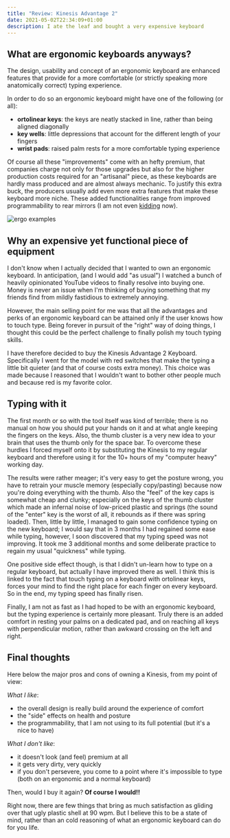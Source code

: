 ```yaml
---
title: "Review: Kinesis Advantage 2"
date: 2021-05-02T22:34:09+01:00
description: I ate the leaf and bought a very expensive keyboard
---
```


## What are ergonomic keyboards anyways?
The design, usability and concept of an ergonomic keyboard are enhanced
features that provide for a more comfortable (or strictly speaking more
anatomically correct) typing experience.

In order to do so an ergonomic keyboard might have one of the following (or
all):
- **ortolinear keys**: the keys are neatly stacked in line, rather than being
  aligned diagonally
- **key wells**: little depressions that account for the different length of
  your fingers
- **wrist pads**: raised palm rests for a more comfortable typing experience

Of course all these "improvements" come with an hefty premium, that companies
charge not only for those upgrades but also for the higher production costs
required for an "artisanal" piece, as these keyboards are hardly mass produced
and are almost always mechanic.
To justify this extra buck, the producers usually add even more extra features
that make these keyboard more niche. These added functionalities range from
improved programmability to rear mirrors (I am not even [kidding](https://www.youtube.com/watch?v=h4-fq8ksZls&ab_channel=LinusTechTips) now).

![ergo examples](/img/kinesis/keyboards.jpeg "Here some ergonomic keyboards in the wild")

## Why an expensive yet functional piece of equipment
I don't know when I actually decided that I wanted to own an ergonomic
keyboard. In anticipation, (and I would add "as usual") I watched a bunch of
heavily opinionated YouTube videos to finally resolve into buying one. Money is
never an issue when I'm thinking of buying something that my friends find from
mildly fastidious to extremely annoying.

However, the main selling point for me was that all the advantages and perks of
an ergonomic keyboard can be attained only if the user knows how to touch type.
Being forever in pursuit of the "right" way of doing things, I thought this
could be the perfect challenge to finally polish my touch typing skills.

I have therefore decided to buy the Kinesis Advantage 2 Keyboard. Specifically
I went for the model with red switches that make the typing a little bit
quieter (and that of course costs extra money).
This choice was made because I reasoned that I wouldn't want to bother other
people much and because red is my favorite color.

## Typing with it
The first month or so with the tool itself was kind of terrible; there is no
manual on how you should put your hands on it and at what angle keeping the
fingers on the keys. Also, the thumb cluster is a very new idea to your brain
that uses the thumb only for the space bar.
To overcome these hurdles I forced myself onto it by substituting the Kinesis
to my regular keyboard and therefore using it for the 10+ hours of my "computer
heavy" working day.

The results were rather meager; it's very easy to get the posture wrong, you
have to retrain your muscle memory (especially copy/pasting) because now you're
doing everything with the thumb.
Also the "feel" of the key caps is somewhat cheap and clunky; especially on the
keys of the thumb cluster which made an infernal noise of low-priced plastic
and springs (the sound of the "enter" key is the worst of all, it rebounds as
if there was spring loaded).
Then, little by little, I managed to gain some confidence typing on the new
keyboard; I would say that in 3 months I had regained some ease while typing,
however, I soon discovered that my typing speed was not improving.
It took me 3 additional months and some deliberate practice to regain my usual
"quickness" while typing.

One positive side effect though, is that I didn't un-learn how to type on
a regular keyboard, but actually I have improved there as well. I think this is
linked to the fact that touch typing on a keyboard with ortolinear keys, forces
your mind to find the right place for each finger on every keyboard. So in the
end, my typing speed has finally risen.

Finally, I am not as fast as I had hoped to be with an ergonomic keyboard, but
the typing experience is certainly more pleasant. Truly there is an added
comfort in resting your palms on a dedicated pad, and on reaching all keys with
perpendicular motion, rather than awkward crossing on the left and right.

## Final thoughts
Here below the major pros and cons of owning a Kinesis, from my point of view:

_What I like_:
* the overall design is really build around the experience of comfort
* the "side" effects on health and posture
* the programmability, that I am not using to its full potential (but it's
  a nice to have)

_What I don't like_:
* it doesn't look (and feel) premium at all
* it gets very dirty, very quickly
* if you don't persevere, you come to a point where it's impossible to type
  (both on an ergonomic and a normal keyboard)

Then, would I buy it again? **Of course I would!!**

Right now, there are few things that bring as much satisfaction as gliding over
that ugly plastic shell at 90 wpm.
But I believe this to be a state of mind, rather than an cold reasoning of what
an ergonomic keyboard can do for you life.
